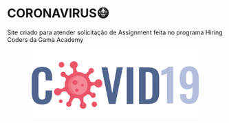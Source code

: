 # CORONAVIRUS:mask:
Site criado para atender solicitação de Assignment feita no programa Hiring Coders da Gama Academy
<p align="center">
<img src="logo_covid19.svg" width="400">
</p>


